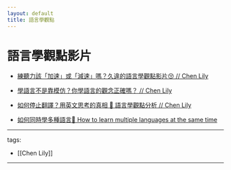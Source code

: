 ```yaml
---
layout: default
title: 語言學觀點
---
```


# 語言學觀點影片


* [練聽力該「加速」或「減速」嗎？久違的語言學觀點影片😚 // Chen Lily](https://youtu.be/9mkwwnUgCzQ)
* [學語言不是靠模仿？你學語言的觀念正確嗎？ // Chen Lily](https://youtu.be/vor6a_1hlJM)
* [如何停止翻譯？用英文思考的真相 🧠 語言學觀點分析 // Chen Lily](https://youtu.be/WxYnyqgO77M)


* [如何同時學多種語言🤔 How to learn multiple languages at the same time](https://youtu.be/7AY6N-ALUNw)


---
tags:
  - [[Chen Lily]]

---
